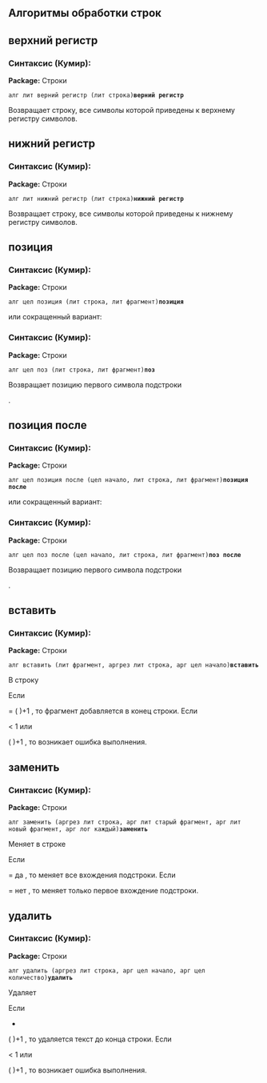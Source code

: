 ## Алгоритмы обработки строк

## верхний регистр

### Синтаксис (Кумир):
**Package:** Строки

`алг лит
                    верний регистр (лит строка)`**`верний регистр`**

Возвращает строку, все символы которой приведены к верхнему регистру символов.

## нижний регистр

### Синтаксис (Кумир):
**Package:** Строки

`алг лит
                    нижний регистр (лит строка)`**`нижний регистр`**

Возвращает строку, все символы которой приведены к нижнему регистру символов.

## позиция

### Синтаксис (Кумир):
**Package:** Строки

`алг цел
                    позиция (лит строка, лит фрагмент)`**`позиция`**

или сокращенный вариант:

### Синтаксис (Кумир):
**Package:** Строки

`алг цел
                    поз (лит строка, лит фрагмент)`**`поз`**

Возвращает позицию первого символа подстроки

.
## позиция после

### Синтаксис (Кумир):
**Package:** Строки

`алг цел
                    позиция после (цел начало, лит строка, лит фрагмент)`**`позиция после`**

или сокращенный вариант:

### Синтаксис (Кумир):
**Package:** Строки

`алг цел
                    поз после (цел начало, лит строка, лит фрагмент)`**`поз после`**

Возвращает позицию первого символа подстроки

.
## вставить

### Синтаксис (Кумир):
**Package:** Строки

`алг вставить (лит фрагмент, аргрез лит строка, арг цел начало)`**`вставить`**

В строку

Если

=
(
)+1
,
            то фрагмент добавляется в конец строки.
Если

< 1
или
>
(
)+1
,
            то возникает ошибка выполнения.
## заменить

### Синтаксис (Кумир):
**Package:** Строки

`алг заменить (аргрез лит строка, арг лит старый фрагмент, арг лит новый фрагмент, арг лог каждый)`**`заменить`**

Меняет в строке

Если

= да
, то меняет все вхождения подстроки.
Если

= нет
,
            то меняет только первое вхождение подстроки.
## удалить

### Синтаксис (Кумир):
**Package:** Строки

`алг удалить (аргрез лит строка, арг цел начало, арг цел количество)`**`удалить`**

Удаляет

Если

+
>
(
)+1
,
            то удаляется текст до конца строки.
Если

< 1
или
>
(
)+1
,
            то возникает ошибка выполнения.